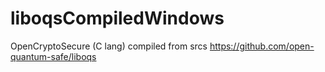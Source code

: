 # liboqsCompiledWindows
OpenCryptoSecure (C lang) compiled from srcs https://github.com/open-quantum-safe/liboqs
